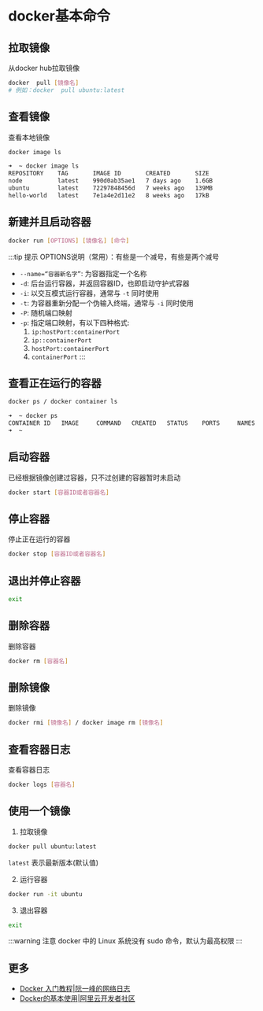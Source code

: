 # docker基本命令

## 拉取镜像 
从docker hub拉取镜像
```bash
docker  pull [镜像名]
# 例如：docker  pull ubuntu:latest
```

## 查看镜像
查看本地镜像
```bash
docker image ls
```
```bash
➜  ~ docker image ls         
REPOSITORY    TAG       IMAGE ID       CREATED       SIZE
node          latest    990d0ab35ae1   7 days ago    1.6GB
ubuntu        latest    72297848456d   7 weeks ago   139MB
hello-world   latest    7e1a4e2d11e2   8 weeks ago   17kB
```

## 新建并且启动容器
```bash
docker run [OPTIONS] [镜像名] [命令]
```
:::tip 提示
OPTIONS说明（常用）：有些是一个减号，有些是两个减号
- `--name=“容器新名字”`: 为容器指定一个名称
- `-d`: 后台运行容器，并返回容器ID，也即启动守护式容器
- `-i`: 以交互模式运行容器，通常与 `-t` 同时使用
- `-t`: 为容器重新分配一个伪输入终端，通常与 `-i` 同时使用
- `-P`: 随机端口映射
- `-p`: 指定端口映射，有以下四种格式:
  1. `ip:hostPort:containerPort`
  2. `ip::containerPort`
  3. `hostPort:containerPort`
  4. `containerPort`
:::

## 查看正在运行的容器
```bash
docker ps / docker container ls
```
```bash
➜  ~ docker ps       
CONTAINER ID   IMAGE     COMMAND   CREATED   STATUS    PORTS     NAMES
➜  ~ 
```

## 启动容器
已经根据镜像创建过容器，只不过创建的容器暂时未启动
```bash
docker start [容器ID或者容器名]
```


## 停止容器
停止正在运行的容器
```bash
docker stop [容器ID或者容器名]
```

## 退出并停止容器
```bash
exit
```

## 删除容器
删除容器
```bash
docker rm [容器名]
```

## 删除镜像
删除镜像
```bash
docker rmi [镜像名] / docker image rm [镜像名]
```

## 查看容器日志
查看容器日志
```bash
docker logs [容器名]
```


## 使用一个镜像

1. 拉取镜像
```bash
docker pull ubuntu:latest
```
`latest` 表示最新版本(默认值)

2. 运行容器
```bash
docker run -it ubuntu 
```

3. 退出容器
```bash
exit
```

:::warning 注意
docker 中的 Linux 系统没有 sudo 命令，默认为最高权限
:::

## 更多

- [Docker 入门教程|阮一峰的网络日志](https://ruanyifeng.com/blog/2018/02/docker-tutorial.html)
- [Docker的基本使用|阿里云开发者社区](https://developer.aliyun.com/article/1589388)